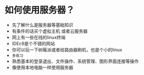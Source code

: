 # 如何使用服务器？
- 先了解什么是服务器等基础知识
- 有条件的话买个虚拟主机 或者云服务器
- 网上有一些在线的linux终端
- IDEc9是个不错的网站
- 你可以玩一下树莓派或者给路由器刷机，也是个小的linux
- `多练习`
- 熟悉基本的登录退出、文件操作、系统管理、图形界面连接等操作
- 像使用本地电脑一样使用服务器
